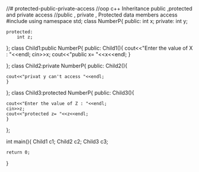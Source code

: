 //# protected-public-private-access
//oop c++ Inheritance public ,protected and private access
//public , private , Protected data members access  
#include<iostream>
using namespace std;
class NumberP{
	public:
		int x;
	private:
		int y;
	
	protected:
	    int z;
};
class Child1:public NumberP{
	public:
	Child1(){
	cout<<"Enter the value of X : "<<endl;
	cin>>x;
	cout<<"public x= "<<x<<endl;
	}
	
};
class Child2:private NumberP{
	public:
	Child2(){
	
	
	
	cout<<"privat y can't access "<<endl;
	}
	
};
class Child3:protected NumberP{
	public:
	Child3(){
	
	cout<<"Enter the value of Z : "<<endl;
	cin>>z;
	cout<<"protected z= "<<z<<endl;
	}
	
};

int main(){
	Child1 c1;
	Child2 c2;
	Child3 c3;
	
	return 0;
}

